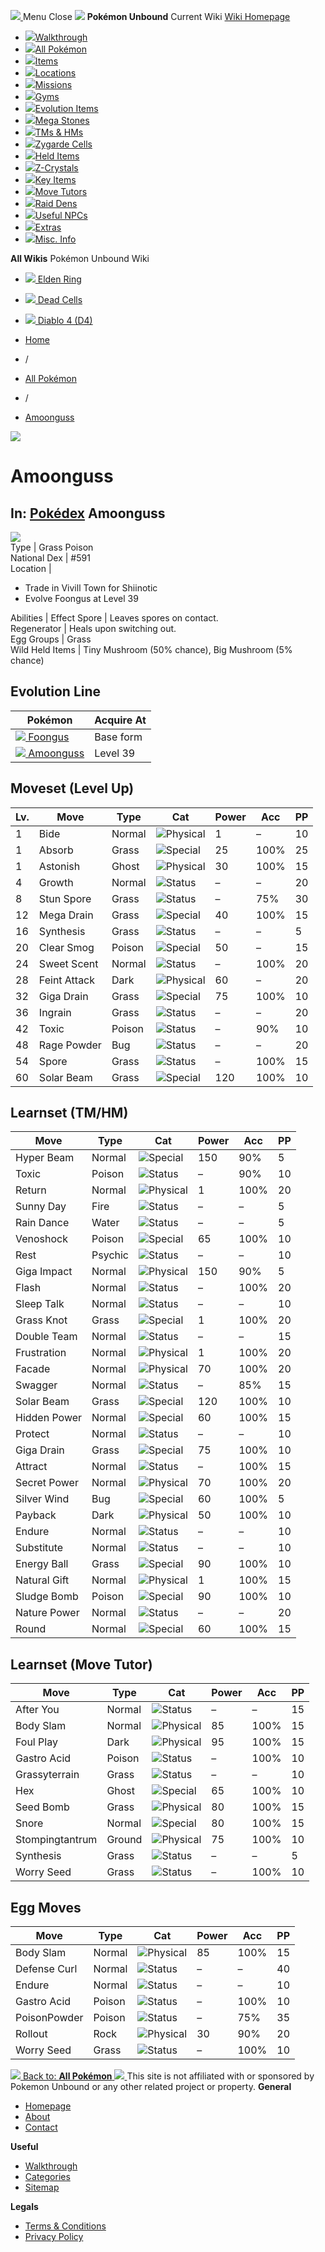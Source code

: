 [ ![](https://static.unboundwiki.com/wp-content/assets/images/2024/07/unbound-game-logo-x50.png) ](https://unboundwiki.com/pokemon/amoonguss/<https:/unboundwiki.com/>)
Menu Close
![](https://static.unboundwiki.com/wp-content/assets/images/2024/07/pokemon-unbound-frozen-heights-game-icon.jpg)
**Pokémon Unbound**
Current Wiki
[ Wiki Homepage ](https://unboundwiki.com/pokemon/amoonguss/<https:/unboundwiki.com/>)
  * [![](https://static.unboundwiki.com/wp-content/assets/images/2024/07/unbound-walkthrough-start-preview.jpg)Walkthrough](https://unboundwiki.com/pokemon/amoonguss/<https:/unboundwiki.com/walkthrough/>)
  * [![](https://static.unboundwiki.com/wp-content/assets/images/2024/07/pokemon-unbound-lab-exterior-150x150.jpg)All Pokémon](https://unboundwiki.com/pokemon/amoonguss/<https:/unboundwiki.com/pokemon/>)
  * [![](https://static.unboundwiki.com/wp-content/assets/images/2024/07/items-market-150x150.jpg)Items](https://unboundwiki.com/pokemon/amoonguss/<https:/unboundwiki.com/items/>)
  * [![](https://static.unboundwiki.com/wp-content/assets/images/2024/08/world-map-pokemon-unbound.jpg)Locations](https://unboundwiki.com/pokemon/amoonguss/<https:/unboundwiki.com/locations/>)
  * [![](https://static.unboundwiki.com/wp-content/assets/images/2024/07/missions-icon-150x150.jpg)Missions](https://unboundwiki.com/pokemon/amoonguss/<https:/unboundwiki.com/missions/>)
  * [![](https://static.unboundwiki.com/wp-content/assets/images/2024/12/exterior-crater-town-gym-200x200.jpg)Gyms](https://unboundwiki.com/pokemon/amoonguss/<https:/unboundwiki.com/gyms/>)
  * [![](https://static.unboundwiki.com/wp-content/assets/images/2024/08/evolutionary-items.jpg)Evolution Items](https://unboundwiki.com/pokemon/amoonguss/<https:/unboundwiki.com/items/evolution-items/>)
  * [![](https://static.unboundwiki.com/wp-content/assets/images/2024/07/mega-stone-150x150.jpg)Mega Stones](https://unboundwiki.com/pokemon/amoonguss/<https:/unboundwiki.com/mega-stones/>)
  * [![](https://static.unboundwiki.com/wp-content/assets/images/2024/07/tmloc-150x150.png)TMs & HMs](https://unboundwiki.com/pokemon/amoonguss/<https:/unboundwiki.com/tms-hms/>)
  * [![](https://static.unboundwiki.com/wp-content/assets/images/2024/08/zygarde-house.jpg)Zygarde Cells](https://unboundwiki.com/pokemon/amoonguss/<https:/unboundwiki.com/items/zygarde-cells/>)
  * [![](https://static.unboundwiki.com/wp-content/assets/images/2024/10/helditems-endgame-shop-200x200.jpg)Held Items](https://unboundwiki.com/pokemon/amoonguss/<https:/unboundwiki.com/items/held-items/>)
  * [![](https://static.unboundwiki.com/wp-content/assets/images/2024/08/zcrystals-listing-preview.jpg)Z-Crystals](https://unboundwiki.com/pokemon/amoonguss/<https:/unboundwiki.com/z-crystals/>)
  * [![](https://static.unboundwiki.com/wp-content/assets/images/2024/08/cube.jpg)Key Items](https://unboundwiki.com/pokemon/amoonguss/<https:/unboundwiki.com/items/key-items/>)
  * [![](https://static.unboundwiki.com/wp-content/assets/images/2024/09/move-tutors-preview.jpg)Move Tutors](https://unboundwiki.com/pokemon/amoonguss/<https:/unboundwiki.com/misc-info/move-tutors/>)
  * [![](https://static.unboundwiki.com/wp-content/assets/images/2024/10/raid-den-area-pokemon-unbound-lightv.jpg)Raid Dens](https://unboundwiki.com/pokemon/amoonguss/<https:/unboundwiki.com/raid-dens/>)
  * [![](https://static.unboundwiki.com/wp-content/assets/images/2024/11/useful-npc-preview-200x200.jpg)Useful NPCs](https://unboundwiki.com/pokemon/amoonguss/<https:/unboundwiki.com/misc-info/useful-npcs/>)
  * [![](https://static.unboundwiki.com/wp-content/assets/images/2024/10/kyurem-unbound-sidequest-200x200.jpg)Extras](https://unboundwiki.com/pokemon/amoonguss/<https:/unboundwiki.com/extras/>)
  * [![](https://static.unboundwiki.com/wp-content/assets/images/2024/08/dehara-mart.png)Misc. Info](https://unboundwiki.com/pokemon/amoonguss/<https:/unboundwiki.com/misc-info/>)


**All Wikis**
Pokémon Unbound Wiki
  * [ ![](https://unboundwiki.com/wp-content/themes/stratswiki/assets/img/wiki/elden-ring.png) Elden Ring ](https://unboundwiki.com/pokemon/amoonguss/<#>)
  * [ ![](https://unboundwiki.com/wp-content/themes/stratswiki/assets/img/wiki/dead-cells.jpg) Dead Cells ](https://unboundwiki.com/pokemon/amoonguss/<#>)
  * [ ![](https://unboundwiki.com/wp-content/themes/stratswiki/assets/img/wiki/diablo.png) Diablo 4 (D4) ](https://unboundwiki.com/pokemon/amoonguss/<#>)


  * [ Home ](https://unboundwiki.com/pokemon/amoonguss/<https:/unboundwiki.com/>)
  * /
  * [ All Pokémon ](https://unboundwiki.com/pokemon/amoonguss/<https:/unboundwiki.com/pokemon/>)
  * /
  * [ Amoonguss ](https://unboundwiki.com/pokemon/amoonguss/<https:/unboundwiki.com/pokemon/amoonguss/>)

![](https://static.unboundwiki.com/wp-content/assets/images/2024/12/amoonguss-scaled-1.png)
# Amoonguss
In: [Pokédex](https://unboundwiki.com/pokemon/amoonguss/<https:/unboundwiki.com/category/pokedex/>)
Amoonguss  
---  
![](https://static.unboundwiki.com/wp-content/assets/sprites/pokemon/amoonguss.png)  
Type | Grass Poison  
National Dex | #591  
Location | 
  * Trade in Vivill Town for Shiinotic
  * Evolve Foongus at Level 39

  
Abilities | Effect Spore | Leaves spores on contact.  
Regenerator | Heals upon switching out.  
Egg Groups | Grass  
Wild Held Items | Tiny Mushroom (50% chance), Big Mushroom (5% chance)  
## Evolution Line
Pokémon | Acquire At  
---|---  
[![](https://static.unboundwiki.com/wp-content/assets/sprites/pokemon/foongus.png) Foongus](https://unboundwiki.com/pokemon/amoonguss/<https:/unboundwiki.com/pokemon/foongus/>) | Base form  
[![](https://static.unboundwiki.com/wp-content/assets/sprites/pokemon/amoonguss.png) Amoonguss](https://unboundwiki.com/pokemon/amoonguss/<https:/unboundwiki.com/pokemon/amoonguss/>) | Level 39  
## Moveset (Level Up)
Lv. | Move | Type | Cat | Power | Acc | PP  
---|---|---|---|---|---|---  
1 | Bide | Normal | ![Physical](https://static.unboundwiki.com/wp-content/assets/icons/ui/physical.png) | 1 | – | 10  
1 | Absorb | Grass | ![Special](https://static.unboundwiki.com/wp-content/assets/icons/ui/special.png) | 25 | 100% | 25  
1 | Astonish | Ghost | ![Physical](https://static.unboundwiki.com/wp-content/assets/icons/ui/physical.png) | 30 | 100% | 15  
4 | Growth | Normal | ![Status](https://static.unboundwiki.com/wp-content/assets/icons/ui/status.png) | – | – | 20  
8 | Stun Spore | Grass | ![Status](https://static.unboundwiki.com/wp-content/assets/icons/ui/status.png) | – | 75% | 30  
12 | Mega Drain | Grass | ![Special](https://static.unboundwiki.com/wp-content/assets/icons/ui/special.png) | 40 | 100% | 15  
16 | Synthesis | Grass | ![Status](https://static.unboundwiki.com/wp-content/assets/icons/ui/status.png) | – | – | 5  
20 | Clear Smog | Poison | ![Special](https://static.unboundwiki.com/wp-content/assets/icons/ui/special.png) | 50 | – | 15  
24 | Sweet Scent | Normal | ![Status](https://static.unboundwiki.com/wp-content/assets/icons/ui/status.png) | – | 100% | 20  
28 | Feint Attack | Dark | ![Physical](https://static.unboundwiki.com/wp-content/assets/icons/ui/physical.png) | 60 | – | 20  
32 | Giga Drain | Grass | ![Special](https://static.unboundwiki.com/wp-content/assets/icons/ui/special.png) | 75 | 100% | 10  
36 | Ingrain | Grass | ![Status](https://static.unboundwiki.com/wp-content/assets/icons/ui/status.png) | – | – | 20  
42 | Toxic | Poison | ![Status](https://static.unboundwiki.com/wp-content/assets/icons/ui/status.png) | – | 90% | 10  
48 | Rage Powder | Bug | ![Status](https://static.unboundwiki.com/wp-content/assets/icons/ui/status.png) | – | – | 20  
54 | Spore | Grass | ![Status](https://static.unboundwiki.com/wp-content/assets/icons/ui/status.png) | – | 100% | 15  
60 | Solar Beam | Grass | ![Special](https://static.unboundwiki.com/wp-content/assets/icons/ui/special.png) | 120 | 100% | 10  
## Learnset (TM/HM)
Move | Type | Cat | Power | Acc | PP  
---|---|---|---|---|---  
Hyper Beam | Normal | ![Special](https://static.unboundwiki.com/wp-content/assets/icons/ui/special.png) | 150 | 90% | 5  
Toxic | Poison | ![Status](https://static.unboundwiki.com/wp-content/assets/icons/ui/status.png) | – | 90% | 10  
Return | Normal | ![Physical](https://static.unboundwiki.com/wp-content/assets/icons/ui/physical.png) | 1 | 100% | 20  
Sunny Day | Fire | ![Status](https://static.unboundwiki.com/wp-content/assets/icons/ui/status.png) | – | – | 5  
Rain Dance | Water | ![Status](https://static.unboundwiki.com/wp-content/assets/icons/ui/status.png) | – | – | 5  
Venoshock | Poison | ![Special](https://static.unboundwiki.com/wp-content/assets/icons/ui/special.png) | 65 | 100% | 10  
Rest | Psychic | ![Status](https://static.unboundwiki.com/wp-content/assets/icons/ui/status.png) | – | – | 10  
Giga Impact | Normal | ![Physical](https://static.unboundwiki.com/wp-content/assets/icons/ui/physical.png) | 150 | 90% | 5  
Flash | Normal | ![Status](https://static.unboundwiki.com/wp-content/assets/icons/ui/status.png) | – | 100% | 20  
Sleep Talk | Normal | ![Status](https://static.unboundwiki.com/wp-content/assets/icons/ui/status.png) | – | – | 10  
Grass Knot | Grass | ![Special](https://static.unboundwiki.com/wp-content/assets/icons/ui/special.png) | 1 | 100% | 20  
Double Team | Normal | ![Status](https://static.unboundwiki.com/wp-content/assets/icons/ui/status.png) | – | – | 15  
Frustration | Normal | ![Physical](https://static.unboundwiki.com/wp-content/assets/icons/ui/physical.png) | 1 | 100% | 20  
Facade | Normal | ![Physical](https://static.unboundwiki.com/wp-content/assets/icons/ui/physical.png) | 70 | 100% | 20  
Swagger | Normal | ![Status](https://static.unboundwiki.com/wp-content/assets/icons/ui/status.png) | – | 85% | 15  
Solar Beam | Grass | ![Special](https://static.unboundwiki.com/wp-content/assets/icons/ui/special.png) | 120 | 100% | 10  
Hidden Power | Normal | ![Special](https://static.unboundwiki.com/wp-content/assets/icons/ui/special.png) | 60 | 100% | 15  
Protect | Normal | ![Status](https://static.unboundwiki.com/wp-content/assets/icons/ui/status.png) | – | – | 10  
Giga Drain | Grass | ![Special](https://static.unboundwiki.com/wp-content/assets/icons/ui/special.png) | 75 | 100% | 10  
Attract | Normal | ![Status](https://static.unboundwiki.com/wp-content/assets/icons/ui/status.png) | – | 100% | 15  
Secret Power | Normal | ![Physical](https://static.unboundwiki.com/wp-content/assets/icons/ui/physical.png) | 70 | 100% | 20  
Silver Wind | Bug | ![Special](https://static.unboundwiki.com/wp-content/assets/icons/ui/special.png) | 60 | 100% | 5  
Payback | Dark | ![Physical](https://static.unboundwiki.com/wp-content/assets/icons/ui/physical.png) | 50 | 100% | 10  
Endure | Normal | ![Status](https://static.unboundwiki.com/wp-content/assets/icons/ui/status.png) | – | – | 10  
Substitute | Normal | ![Status](https://static.unboundwiki.com/wp-content/assets/icons/ui/status.png) | – | – | 10  
Energy Ball | Grass | ![Special](https://static.unboundwiki.com/wp-content/assets/icons/ui/special.png) | 90 | 100% | 10  
Natural Gift | Normal | ![Physical](https://static.unboundwiki.com/wp-content/assets/icons/ui/physical.png) | 1 | 100% | 15  
Sludge Bomb | Poison | ![Special](https://static.unboundwiki.com/wp-content/assets/icons/ui/special.png) | 90 | 100% | 10  
Nature Power | Normal | ![Status](https://static.unboundwiki.com/wp-content/assets/icons/ui/status.png) | – | – | 20  
Round | Normal | ![Special](https://static.unboundwiki.com/wp-content/assets/icons/ui/special.png) | 60 | 100% | 15  
## Learnset (Move Tutor)
Move | Type | Cat | Power | Acc | PP  
---|---|---|---|---|---  
After You | Normal | ![Status](https://static.unboundwiki.com/wp-content/assets/icons/ui/status.png) | – | – | 15  
Body Slam | Normal | ![Physical](https://static.unboundwiki.com/wp-content/assets/icons/ui/physical.png) | 85 | 100% | 15  
Foul Play | Dark | ![Physical](https://static.unboundwiki.com/wp-content/assets/icons/ui/physical.png) | 95 | 100% | 15  
Gastro Acid | Poison | ![Status](https://static.unboundwiki.com/wp-content/assets/icons/ui/status.png) | – | 100% | 10  
Grassyterrain | Grass | ![Status](https://static.unboundwiki.com/wp-content/assets/icons/ui/status.png) | – | – | 10  
Hex | Ghost | ![Special](https://static.unboundwiki.com/wp-content/assets/icons/ui/special.png) | 65 | 100% | 10  
Seed Bomb | Grass | ![Physical](https://static.unboundwiki.com/wp-content/assets/icons/ui/physical.png) | 80 | 100% | 15  
Snore | Normal | ![Special](https://static.unboundwiki.com/wp-content/assets/icons/ui/special.png) | 80 | 100% | 15  
Stompingtantrum | Ground | ![Physical](https://static.unboundwiki.com/wp-content/assets/icons/ui/physical.png) | 75 | 100% | 10  
Synthesis | Grass | ![Status](https://static.unboundwiki.com/wp-content/assets/icons/ui/status.png) | – | – | 5  
Worry Seed | Grass | ![Status](https://static.unboundwiki.com/wp-content/assets/icons/ui/status.png) | – | 100% | 10  
## Egg Moves
Move | Type | Cat | Power | Acc | PP  
---|---|---|---|---|---  
Body Slam | Normal | ![Physical](https://static.unboundwiki.com/wp-content/assets/icons/ui/physical.png) | 85 | 100% | 15  
Defense Curl | Normal | ![Status](https://static.unboundwiki.com/wp-content/assets/icons/ui/status.png) | – | – | 40  
Endure | Normal | ![Status](https://static.unboundwiki.com/wp-content/assets/icons/ui/status.png) | – | – | 10  
Gastro Acid | Poison | ![Status](https://static.unboundwiki.com/wp-content/assets/icons/ui/status.png) | – | 100% | 10  
PoisonPowder | Poison | ![Status](https://static.unboundwiki.com/wp-content/assets/icons/ui/status.png) | – | 75% | 35  
Rollout | Rock | ![Physical](https://static.unboundwiki.com/wp-content/assets/icons/ui/physical.png) | 30 | 90% | 20  
Worry Seed | Grass | ![Status](https://static.unboundwiki.com/wp-content/assets/icons/ui/status.png) | – | 100% | 10  
[ ![](https://static.unboundwiki.com/wp-content/assets/images/2024/07/pokemon-unbound-lab-exterior.jpg) Back to: **All Pokémon** ](https://unboundwiki.com/pokemon/amoonguss/<https:/unboundwiki.com/pokemon/>)
[ ![](https://static.unboundwiki.com/wp-content/assets/images/2024/07/unbound-game-logo-x50.png) ](https://unboundwiki.com/pokemon/amoonguss/<https:/unboundwiki.com/>)
This site is not affiliated with or sponsored by Pokemon Unbound or any other related project or property. 
**General**
  * [ Homepage ](https://unboundwiki.com/pokemon/amoonguss/<https:/unboundwiki.com/>)
  * [ About ](https://unboundwiki.com/pokemon/amoonguss/<https:/unboundwiki.com/about/>)
  * [ Contact ](https://unboundwiki.com/pokemon/amoonguss/<https:/unboundwiki.com/contact/>)


**Useful**
  * [ Walkthrough ](https://unboundwiki.com/pokemon/amoonguss/<https:/unboundwiki.com/walkthrough/>)
  * [ Categories ](https://unboundwiki.com/pokemon/amoonguss/<https:/unboundwiki.com/categories/>)
  * [ Sitemap ](https://unboundwiki.com/pokemon/amoonguss/<https:/unboundwiki.com/sitemap/>)


**Legals**
  * [ Terms & Conditions ](https://unboundwiki.com/pokemon/amoonguss/<https:/unboundwiki.com/terms-conditions/>)
  * [ Privacy Policy ](https://unboundwiki.com/pokemon/amoonguss/<https:/unboundwiki.com/privacy-policy/>)


